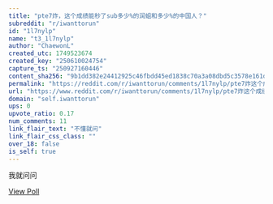 ```yaml
---
title: "pte7炸，这个成绩能秒了sub多少%的润蛆和多少%的中国人？"
subreddit: "r/iwanttorun"
id: "1l7nylp"
name: "t3_1l7nylp"
author: "ChaewonL"
created_utc: 1749523674
created_key: "250610024754"
capture_ts: "250927160446"
content_sha256: "9b1dd382e24412925c46fbdd45ed1838c70a3a08dbd5c3578e161dc0db4d49d6"
permalink: "https://reddit.com/r/iwanttorun/comments/1l7nylp/pte7炸这个成绩能秒了sub多少的润蛆和多少的中国人/"
url: "https://www.reddit.com/r/iwanttorun/comments/1l7nylp/pte7炸这个成绩能秒了sub多少的润蛆和多少的中国人/"
domain: "self.iwanttorun"
ups: 0
upvote_ratio: 0.17
num_comments: 11
link_flair_text: "不懂就问"
link_flair_css_class: ""
over_18: false
is_self: true
---
```


我就问问

[View Poll](https://www.reddit.com/poll/1l7nylp)
